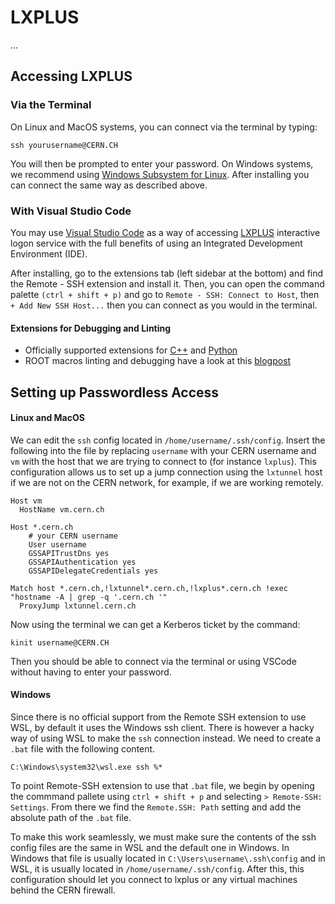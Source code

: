 # LXPLUS
...

## Accessing LXPLUS

### Via the Terminal
On Linux and MacOS systems, you can connect via the terminal by typing:

```ssh yourusername@CERN.CH```

You will then be prompted to enter your password. On Windows systems, we recommend using [Windows Subsystem for Linux](https://learn.microsoft.com/en-us/windows/wsl/install). After installing you can connect the same way as described above.


### With Visual Studio Code

You may use [Visual Studio Code](https://code.visualstudio.com/) as a way of accessing [LXPLUS](https://lxplusdoc.web.cern.ch/) interactive logon service with the full benefits of using an Integrated Development Environment (IDE). 

After installing, go to the extensions tab (left sidebar at the bottom) and find the Remote - SSH extension and install it. Then, you can open the command palette `(ctrl + shift + p)` and go to `Remote - SSH: Connect to Host`, then `+ Add New SSH Host...` then you can connect as you would in the terminal.

#### Extensions for Debugging and Linting
 - Officially supported extensions for [C++](https://code.visualstudio.com/docs/languages/cpp) and [Python](https://code.visualstudio.com/docs/languages/python) 
 - ROOT macros linting and debugging have a look at this [blogpost](https://root.cern/blog/root-on-vscode/)

## Setting up Passwordless Access

#### Linux and MacOS
We can edit the `ssh` config located in `/home/username/.ssh/config`. Insert the following into the file by replacing `username` with your CERN username and `vm` with the host that we are trying to connect to (for instance `lxplus`). This configuration allows us to set up a jump connection using the `lxtunnel` host if we are not on the CERN network, for example, if we are working remotely.

```
Host vm
  HostName vm.cern.ch

Host *.cern.ch
    # your CERN username
    User username
    GSSAPITrustDns yes
    GSSAPIAuthentication yes
    GSSAPIDelegateCredentials yes

Match host *.cern.ch,!lxtunnel*.cern.ch,!lxplus*.cern.ch !exec "hostname -A | grep -q '.cern.ch '"
  ProxyJump lxtunnel.cern.ch 
```

Now using the terminal we can get a Kerberos ticket by the command: 

```
kinit username@CERN.CH
```

Then you should be able to connect via the terminal or using VSCode without having to enter your password.

#### Windows
Since there is no official support from the Remote SSH extension to use WSL, by default it uses the Windows ssh client. There is however a hacky way of using WSL to make the `ssh` connection instead. We need to create a `.bat` file with the following content. 

```
C:\Windows\system32\wsl.exe ssh %*
```

To point Remote-SSH extension to use that `.bat` file, we begin by opening the commmand pallete using `ctrl + shift + p` and selecting `> Remote-SSH: Settings`. From there we find the `Remote.SSH: Path` setting and add the absolute path of the `.bat` file. 

To make this work seamlessly, we must make sure the contents of the ssh config files are the same in WSL and the default one in Windows. In Windows that file is usually located in `C:\Users\username\.ssh\config` and in WSL, it is usually located in `/home/username/.ssh/config`. After this, this configuration should let you connect to lxplus or any virtual machines behind the CERN firewall.


